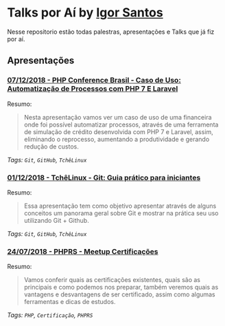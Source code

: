 # Talks por Aí by <a href="https://twitter.comIgor_Duarte" target="_blank">Igor Santos</a>


Nesse repositorio estão todas palestras, apresentações e Talks que já fiz por aí.


## Apresentações

### [07/12/2018 - PHP Conference Brasil - Caso de Uso: Automatização de Processos com PHP 7 E Laravel](06-12-18-PHP_Conference_Brasil.pdf)


Resumo:

> Nesta apresentação vamos ver um caso de uso de uma financeira onde foi possível automatizar processos, através de uma ferramenta de simulação de crédito desenvolvida com PHP 7 e Laravel, assim, eliminando o reprocesso, aumentando a produtividade e gerando redução de custos.


_Tags: `Git`, `GitHub`, `TchêLinux`_

### [01/12/2018 - TchêLinux - Git: Guia prático para iniciantes](01-12-18-TcheLinux_Git_Guia_prático_para_iniciantes.pdf)


Resumo:

> Essa apresentação tem como objetivo apresentar através de alguns conceitos um panorama geral sobre Git e mostrar na prática seu uso utilizando Git + Github.


_Tags: `Git`, `GitHub`, `TchêLinux`_


### [24/07/2018 - PHPRS - Meetup Certificações](24-07-18-PHPRS_Certificação_PHP.pdf)


Resumo:

> Vamos conferir quais as certificações existentes, quais são as principais e como podemos nos preparar, também veremos quais as vantagens e desvantagens de ser certificado, assim como algumas ferramentas e dicas de estudos.


_Tags: `PHP`, `Certificação`, `PHPRS`_

